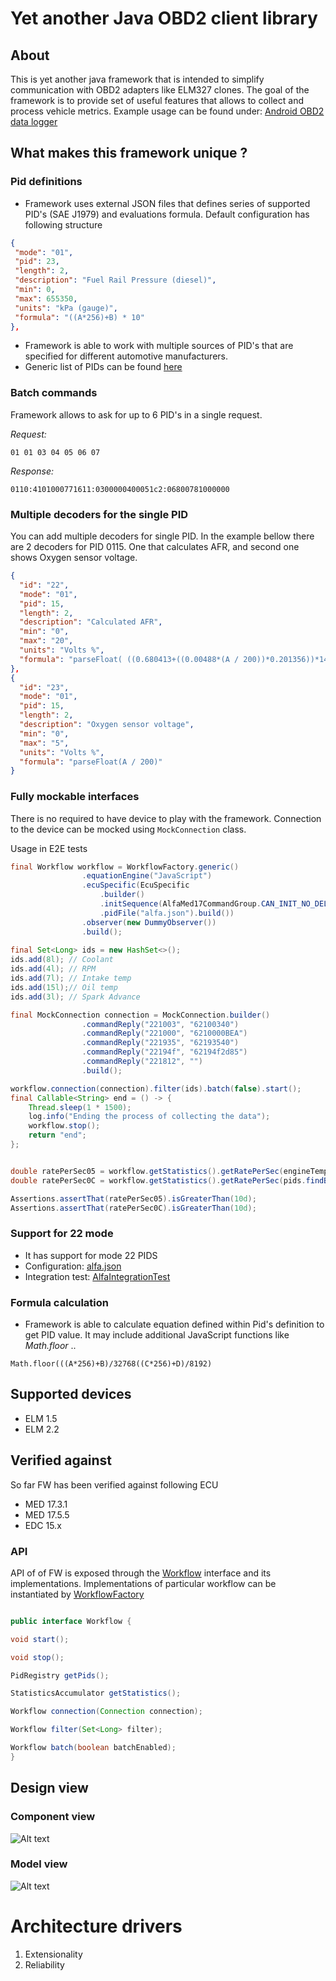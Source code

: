 # Yet another Java OBD2 client library

## About

This is yet another java framework that is intended to simplify communication with OBD2 adapters like ELM327 clones.
The goal of the framework is to provide set of useful features that allows to collect and process vehicle metrics.
Example usage can be found under: [Android OBD2 data logger](https://github.com/tzebrowski/AlfaDataLogger "AlfaDataLogger") 


## What makes this framework unique ?

### Pid definitions

* Framework uses external JSON files that defines series of supported PID's (SAE J1979) and evaluations formula. Default configuration has following structure 

```json
{
 "mode": "01",
 "pid": 23,
 "length": 2,
 "description": "Fuel Rail Pressure (diesel)",
 "min": 0,
 "max": 655350,
 "units": "kPa (gauge)",
 "formula": "((A*256)+B) * 10"
},
```


* Framework is able to work with multiple sources of PID's that are specified for different automotive manufacturers.
* Generic list of PIDs can be found [here](./src/main/resources/mode01.json "mode01.json")



### Batch commands

Framework allows to ask for up to 6 PID's in a single request.

*Request:*

``` 
01 01 03 04 05 06 07
```

*Response:*

``` 
0110:4101000771611:0300000400051c2:06800781000000
```


### Multiple decoders for the single PID

You can add multiple decoders for single PID. In the example bellow there are 2 decoders for PID 0115. 
One that calculates AFR, and second one shows Oxygen sensor voltage.

```json
{
  "id": "22",
  "mode": "01",
  "pid": 15,
  "length": 2,
  "description": "Calculated AFR",
  "min": "0",
  "max": "20",
  "units": "Volts %",
  "formula": "parseFloat( ((0.680413+((0.00488*(A / 200))*0.201356))*14.7).toFixed(2) )"
},
{
  "id": "23",
  "mode": "01",
  "pid": 15,
  "length": 2,
  "description": "Oxygen sensor voltage",
  "min": "0",
  "max": "5",
  "units": "Volts %",
  "formula": "parseFloat(A / 200)"
}

```

### Fully mockable interfaces

There is no required to have device to play with the framework. 
Connection to the device can be mocked using `MockConnection` class.

Usage in E2E tests

```java
final Workflow workflow = WorkflowFactory.generic()
				.equationEngine("JavaScript")
				.ecuSpecific(EcuSpecific
					.builder()
					.initSequence(AlfaMed17CommandGroup.CAN_INIT_NO_DELAY)
					.pidFile("alfa.json").build())
				.observer(new DummyObserver())
				.build();
		
final Set<Long> ids = new HashSet<>();
ids.add(8l); // Coolant
ids.add(4l); // RPM
ids.add(7l); // Intake temp
ids.add(15l);// Oil temp
ids.add(3l); // Spark Advance

final MockConnection connection = MockConnection.builder()
				.commandReply("221003", "62100340")
				.commandReply("221000", "6210000BEA")
				.commandReply("221935", "62193540")
				.commandReply("22194f", "62194f2d85")
				.commandReply("221812", "")
				.build();

workflow.connection(connection).filter(ids).batch(false).start();
final Callable<String> end = () -> {
	Thread.sleep(1 * 1500);
	log.info("Ending the process of collecting the data");
	workflow.stop();
	return "end";
};


double ratePerSec05 = workflow.getStatistics().getRatePerSec(engineTemp);
double ratePerSec0C = workflow.getStatistics().getRatePerSec(pids.findBy(12l));

Assertions.assertThat(ratePerSec05).isGreaterThan(10d);
Assertions.assertThat(ratePerSec0C).isGreaterThan(10d);

```


### Support for 22 mode

* It has support for mode 22 PIDS
* Configuration: [alfa.json](./src/main/resources/alfa.json?raw=true "alfa.json")
* Integration test: [AlfaIntegrationTest](./src/test/java/org/obd/metrics/integration/AlfaIntegrationTest.java "AlfaIntegrationTest.java") 


### Formula calculation

* Framework is able to calculate equation defined within Pid's definition to get PID value. 
It may include additional JavaScript functions like *Math.floor* ..

``` 
Math.floor(((A*256)+B)/32768((C*256)+D)/8192)
```



## Supported devices

* ELM 1.5
* ELM 2.2


## Verified against 

So far FW has been verified against following ECU
* MED 17.3.1
* MED 17.5.5
* EDC 15.x





###  API

API of of FW is exposed through the [Workflow](./src/main/java/org/obd/metrics/api/Workflow.java "Workflow.java") interface and its implementations.
Implementations of particular workflow can be instantiated by [WorkflowFactory](./src/main/java/org/obd/metrics/api/WorkflowFactory.java "WorkflowFactory.java")

```java

public interface Workflow {

void start();

void stop();

PidRegistry getPids();

StatisticsAccumulator getStatistics();

Workflow connection(Connection connection);

Workflow filter(Set<Long> filter);

Workflow batch(boolean batchEnabled);
}

```


## Design view

###  Component view


![Alt text](./src/main/resources/component.png?raw=true "Component view")


###  Model view


![Alt text](./src/main/resources/model.png?raw=true "Model view")


# Architecture drivers

1. Extensionality
2. Reliability


